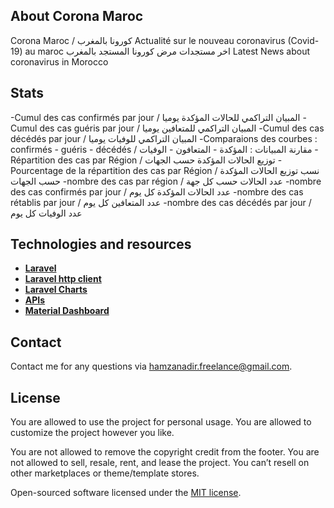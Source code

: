 ## About Corona Maroc

Corona Maroc / كورونا بالمغرب
Actualité sur le nouveau coronavirus (Covid-19) au maroc
اخر مستجدات مرض كورونا المستجد بالمغرب
Latest News about coronavirus in Morocco

## Stats

-Cumul des cas confirmé​s par jour / المبيان التراكمي للحالات المؤكدة يوميا
-Cumul des cas guéris par jour / المبيان التراكمي للمتعافين يوميا
-Cumul des cas décédés par jour / المبيان التراكمي للوفيات يوميا
-Comparaions des courbes : confirmé​s - guéris - décédés / مقارنة المبيانات : المؤكدة - المتعافون - الوفيات
-Répartition des cas par Région / توزيع الحالات المؤكدة حسب الجهات 
-Pourcentage de la répartition des cas par Région / نسب توزيع الحالات المؤكدة حسب الجهات
-nombre des cas par région / عدد الحالات حسب كل جهة
-nombre des cas confirmés par jour / عدد الحالات المؤكدة كل يوم
-nombre des cas rétablis par jour / عدد المتعافين كل يوم
-nombre des cas décédés par jour / عدد الوفيات كل يوم


## Technologies and resources

- **[Laravel](https://laravel.com/)**
- **[Laravel http client](https://laravel.com/docs/7.x/http-client)**
- **[Laravel Charts](https://charts.erik.cat/)**
- **[APIs](https://covid19-geomatic.hub.arcgis.com/)**
- **[Material Dashboard](https://github.com/creativetimofficial/material-dashboard)**

## Contact

Contact me for any questions via [hamzanadir.freelance@gmail.com](hamzanadir.freelance@gmail.com).

## License

You are allowed to use the project for personal usage.
You are allowed to customize the project however you like.

You are not allowed to remove the copyright credit from the footer.
You are not allowed to sell, resale, rent, and lease the project.
You can’t resell on other marketplaces or theme/template stores. 

Open-sourced software licensed under the [MIT license](https://opensource.org/licenses/MIT).
